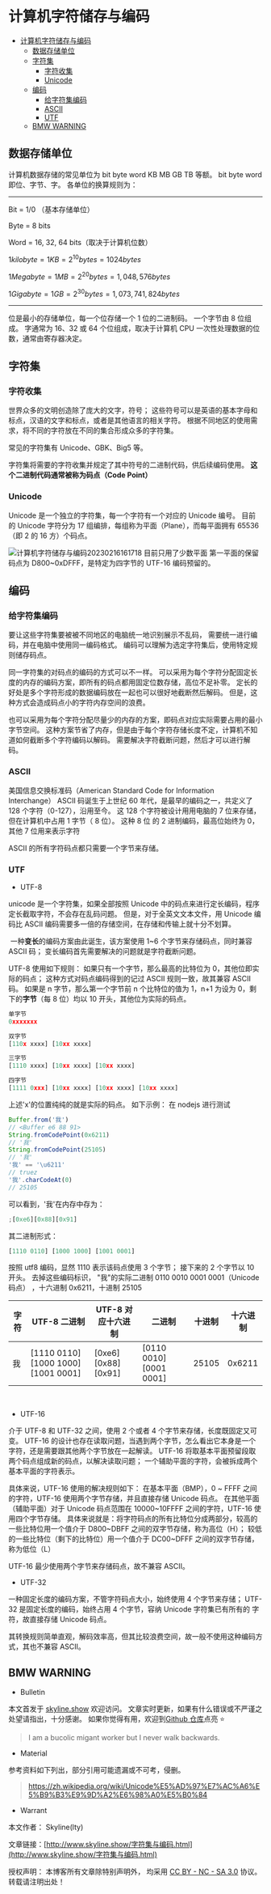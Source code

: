 # 计算机字符储存与编码

<!-- @import "[TOC]" {cmd="toc" depthFrom=1 depthTo=6 orderedList=false} -->

<!-- code_chunk_output -->

- [计算机字符储存与编码](#计算机字符储存与编码)
  - [数据存储单位](#数据存储单位)
  - [字符集](#字符集)
    - [字符收集](#字符收集)
    - [Unicode](#unicode)
  - [编码](#编码)
    - [给字符集编码](#给字符集编码)
    - [ASCII](#ascii)
    - [UTF](#utf)
  - [BMW WARNING](#bmw-warning)

<!-- /code_chunk_output -->

## 数据存储单位

计算机数据存储的常见单位为 bit byte word KB MB GB TB 等额。
bit byte word 即位、字节、字。
各单位的换算规则为：

---

Bit = 1/0 （基本存储单位）

Byte = 8 bits

Word = 16, 32, 64 bits（取决于计算机位数）

$1 kilobyte = 1 KB = 2^{10} bytes = 1024 bytes$

$1 Megabyte = 1 MB = 2^{20} bytes = 1,048,576 bytes$

$1 Gigabyte = 1 GB = 2^{30} bytes = 1,073,741,824 bytes$

---

位是最小的存储单位，每一个位存储一个 1 位的二进制码。
一个字节由 8 位组成。
字通常为 16、32 或 64 个位组成，取决于计算机 CPU 一次性处理数据的位数，通常由寄存器决定。

## 字符集

### 字符收集

世界众多的文明创造除了庞大的文字，符号；
这些符号可以是英语的基本字母和标点，汉语的文字和标点，或者是其他语言的相关字符。
根据不同地区的使用需求，将不同的字符放在不同的集合形成众多的字符集。

常见的字符集有 Unicode、GBK、Big5 等。

字符集将需要的字符收集并规定了其中符号的二进制代码，供后续编码使用。
**这个二进制代码通常被称为码点（Code Point）**

### Unicode

Unicode 是一个独立的字符集，每一个字符有一个对应的 Unicode 编号。
目前的 Unicode 字符分为 17 组编排，每组称为平面（Plane），而每平面拥有 65536（即 2 的 16 方）个码点。

![计算机字符储存与编码20230216161718](https://raw.githubusercontent.com/skylinety/blog-pics/master/imgs/%E8%AE%A1%E7%AE%97%E6%9C%BA%E5%AD%97%E7%AC%A6%E5%82%A8%E5%AD%98%E4%B8%8E%E7%BC%96%E7%A0%8120230216161718.png)
目前只用了少数平面
第一平面的保留码点为 D800~0xDFFF，是特定为四字节的 UTF-16 编码预留的。

## 编码

### 给字符集编码

要让这些字符集要被被不同地区的电脑统一地识别展示不乱码，
需要统一进行编码，并在电脑中使用同一编码格式。
编码可以理解为选定字符集后，使用特定规则储存码点。

同一字符集的对码点的编码的方式可以不一样。
可以采用为每个字符分配固定长度的内存的编码方案，即所有的码点都用固定位数存储，高位不足补零。
定长的好处是多个字符形成的数据编码放在一起也可以很好地截断然后解码。
但是，这种方式会造成码点小的字符内存空间的浪费。

也可以采用为每个字符分配尽量少的内存的方案，即码点对应实际需要占用的最小字节空间。
这种方案节省了内存，但是由于每个字符存储长度不定，计算机不知道如何截断多个字符编码以解码。
需要解决字符截断问题，然后才可以进行解码。

### ASCII

美国信息交换标准码（American Standard Code for Information Interchange）
ASCII 码诞生于上世纪 60 年代，是最早的编码之一，共定义了 128 个字符（0-127），沿用至今。
这 128 个字符被设计用用电脑的 7 位来存储，但在计算机中占用 1 字节（ 8 位）。
这种 8 位 的 2 进制编码，最高位始终为 0，其他 7 位用来表示字符

ASCII 的所有字符码点都只需要一个字节来存储。

### UTF

- UTF-8

unicode 是一个字符集，如果全部按照 Unicode 中的码点来进行定长编码，程序定长截取字符，不会存在乱码问题。
但是，对于全英文文本文件，用 Unicode 编码比 ASCII 编码需要多一倍的存储空间，在存储和传输上就十分不划算。

​ 一种**变长**的编码方案由此诞生，该方案使用 1~6 个字节来存储码点，同时兼容 ASCII 码；
​ 变长编码首先需要解决的问题就是字符截断问题。

UTF-8 使用如下规则：
如果只有一个字节，那么最高的比特位为 0，其他位即实际的码点；
这种方式对码点编码得到的记过 ASCII 规则一致，故其兼容 ASCII 码。
如果是 n 字节，那么第一个字节前 n 个比特位的值为 1，n+1 为设为 0，剩下的**字节**（每 8 位）均以 10 开头，其他位为实际的码点。

```jsx
单字节
0xxxxxxx

双字节
[110x xxxx] [10xx xxxx]

三字节
[1110 xxxx] [10xx xxxx] [10xx xxxx]

四字节
[1111 0xxx] [10xx xxxx] [10xx xxxx] [10xx xxxx]
```

上述'x'的位置纯纯的就是实际的码点。
如下示例：
在 nodejs 进行测试

```jsx
Buffer.from('我')
// <Buffer e6 88 91>
String.fromCodePoint(0x6211)
// '我'
String.fromCodePoint(25105)
// '我'
'我' == '\u6211'
// truez
'我'.charCodeAt(0)
// 25105
```

可以看到，'我'在内存中存为：

```jsx
;[0xe6][0x88][0x91]
```

其二进制形式：

```jsx
[1110 0110] [1000 1000] [1001 0001]
```

按照 utf8 编码，显然 1110 表示该码点使用 3 个字节；
接下来的 2 个字节以 10 开头。
去掉这些编码标识，
"我"的实际二进制 0110 0010 0001 0001（Unicode 码点） ，十六进制 0x6211，十进制 25105

| 字符 | UTF-8 二进制                        | UTF-8 对应十六进制   | 二进制                  | 十进制 | 十六进制 |
| ---- | ----------------------------------- | -------------------- | ----------------------- | ------ | -------- |
| 我   | [1110 0110] [1000 1000] [1001 0001] | [0xe6] [0x88] [0x91] | [0110 0010] [0001 0001] | 25105  | 0x6211   |

​

- UTF-16

介于 UTF-8 和 UTF-32 之间，使用 2 个或者 4 个字节来存储，长度既固定又可变。
UTF-16 的设计也存在读取问题，当遇到两个字节，怎么看出它本身是一个字符，还是需要跟其他两个字节放在一起解读。
UTF-16 将取基本平面预留段取两个码点组成新的码点，以解决读取问题；
一个辅助平面的字符，会被拆成两个基本平面的字符表示。

具体来说，UTF-16 使用的解决规则如下：
在基本平面（BMP），0 ~ FFFF 之间的字符，UTF-16 使用两个字节存储，并且直接存储 Unicode 码点。
在其他平面（辅助平面）对于 Unicode 码点范围在 10000~10FFFF 之间的字符，UTF-16 使用四个字节存储。
具体来说就是：将字符码点的所有比特位分成两部分，较高的一些比特位用一个值介于 D800~DBFF 之间的双字节存储，称为高位（H）；
较低的一些比特位（剩下的比特位）用一个值介于 DC00~DFFF 之间的双字节存储，称为低位（L）

UTF-16 最少使用两个字节来存储码点，故不兼容 ASCII。

- UTF-32

一种固定长度的编码方案，不管字符码点大小，始终使用 4 个字节来存储；
UTF-32 是固定长度的编码，始终占用 4 个字节，容纳 Unicode 字符集已有所有的 字符，故直接存储 Unicode 码点。

其转换规则简单直观，解码效率高，但其比较浪费空间，故一般不使用这种编码方式，其也不兼容 ASCII。

## BMW WARNING

- Bulletin

本文首发于 [skyline.show](http://www.skyline.show) 欢迎访问。
文章实时更新，如果有什么错误或不严谨之处望请指出，十分感谢。
如果你觉得有用，欢迎到[Github 仓库](https://github.com/skylinety/Blog)点亮 ⭐️

> I am a bucolic migant worker but I never walk backwards.

- Material

参考资料如下列出，部分引用可能遗漏或不可考，侵删。

> https://zh.wikipedia.org/wiki/Unicode%E5%AD%97%E7%AC%A6%E5%B9%B3%E9%9D%A2%E6%98%A0%E5%B0%84

- Warrant

本文作者： Skyline(lty)

文章链接：[http://www.skyline.show/字符集与编码.html](http://www.skyline.show/字符集与编码.html)

授权声明： 本博客所有文章除特别声明外， 均采用 [CC BY - NC - SA 3.0](https://creativecommons.org/licenses/by-nc-sa/3.0/deed.zh) 协议。 转载请注明出处！
